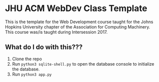 # JHU ACM WebDev Class Template
This is the template for the Web Development course taught for the Johns Hopkins University chapter of the Association for Computing Machinery. This course was/is taught during Intersession 2017.

## What do I do with this???
1. Clone the repo
2. Run `python3 sqlite-shell.py` to open the database console to initialize the database.
3. Run `python3 app.py`